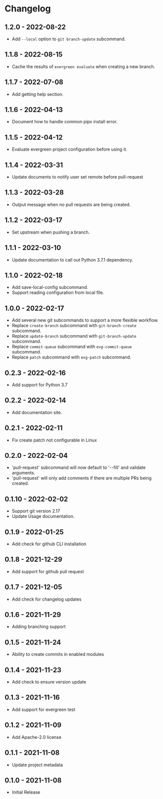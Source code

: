 # Changelog

## 1.2.0 - 2022-08-22
- Add `--local` option to `git branch-update` subcommand.

## 1.1.8 - 2022-08-15
- Cache the results of `evergreen evaluate` when creating a new branch.

## 1.1.7 - 2022-07-08
- Add getting help section.

## 1.1.6 - 2022-04-13
- Document how to handle common pipx install error.

## 1.1.5 - 2022-04-12
- Evaluate evergreen project configuration before using it.

## 1.1.4 - 2022-03-31
- Update documents to notify user set remote before pull-request

## 1.1.3 - 2022-03-28
- Output message when no pull requests are being created.

## 1.1.2 - 2022-03-17
- Set upstream when pushing a branch.

## 1.1.1 - 2022-03-10
- Update documentation to call out Python 3.7.1 dependency.

## 1.1.0 - 2022-02-18
- Add save-local-config subcommand.
- Support reading configuration from local file.

## 1.0.0 - 2022-02-17
- Add several new git subcommands to support a more flexible workflow.
- Replace `create-branch` subcommand with `git-branch-create` subcommand.
- Replace `update-branch` subcommand with `git-branch-update` subcommand.
- Replace `commit-queue` subcommand with `evg-commit-queue` subcommand.
- Replace `patch` subcommand with `evg-patch` subcommand.

## 0.2.3 - 2022-02-16
- Add support for Python 3.7

## 0.2.2 - 2022-02-14
- Add documentation site.

## 0.2.1 - 2022-02-11
- Fix create patch not configurable in Linux

## 0.2.0 - 2022-02-04
- 'pull-request' subcommand will now default to '--fill' and validate arguments.
- 'pull-request' will only add comments if there are multiple PRs being created.

## 0.1.10 - 2022-02-02
- Support git version 2.17
- Update Usage documentation.

## 0.1.9 - 2022-01-25
- Add check for github CLI installation

## 0.1.8 - 2021-12-29
- Add support for github pull request

## 0.1.7 - 2021-12-05
- Add check for changelog updates

## 0.1.6 - 2021-11-29
- Adding branching support

## 0.1.5 - 2021-11-24
- Ability to create commits in enabled modules

## 0.1.4 - 2021-11-23
- Add check to ensure version update

## 0.1.3 - 2021-11-16
- Add support for evergreen test

## 0.1.2 - 2021-11-09
- Add Apache-2.0 license

## 0.1.1 - 2021-11-08
- Update project metadata

## 0.1.0 - 2021-11-08
- Initial Release

